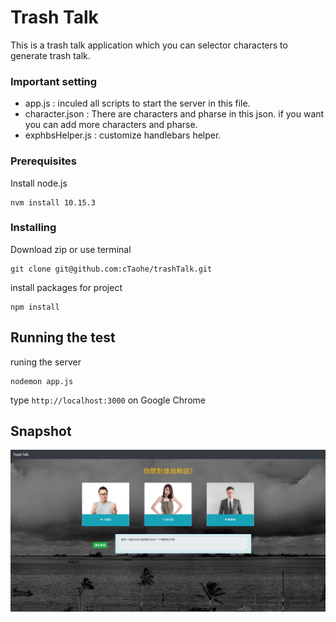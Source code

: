 # Trash Talk

This is a trash talk application which you can selector characters to generate trash talk.

### Important setting

- app.js : inculed all scripts to start the server in this file.
- character.json : There are characters and pharse in this json. if you want you can add more characters and pharse.
- exphbsHelper.js : customize handlebars helper.

### Prerequisites

Install node.js

```
nvm install 10.15.3
```

### Installing

Download zip or use terminal

```
git clone git@github.com:cTaohe/trashTalk.git
```

install packages for project
```
npm install
```

## Running the test

runing the server
```
nodemon app.js
```
type `http://localhost:3000` on Google Chrome

## Snapshot
![image](https://github.com/cTaohe/trashTalk/blob/master/public/img/snapshot.png?raw=true)
